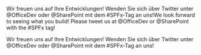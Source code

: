 <span data-ttu-id="b4c6c-p112">Wir freuen uns auf Ihre Entwicklungen! Wenden Sie sich über Twitter unter @OfficeDev oder @SharePoint mit dem #SPFx-Tag an uns!</span><span class="sxs-lookup"><span data-stu-id="b4c6c-p112">We look forward to seeing what you build! Please tweet us at @OfficeDev or @SharePoint with the #SPFx tag!</span></span>

Wir freuen uns auf Ihre Entwicklungen! Wenden Sie sich über Twitter unter @OfficeDev oder @SharePoint mit dem #SPFx-Tag an uns!
